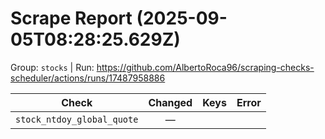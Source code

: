 # Scrape Report (2025-09-05T08:28:25.629Z)

Group: `stocks`  |  Run: https://github.com/AlbertoRoca96/scraping-checks-scheduler/actions/runs/17487958886

| Check | Changed | Keys | Error |
|---|:---:|:--|:--|
| `stock_ntdoy_global_quote` | — |  |  |
